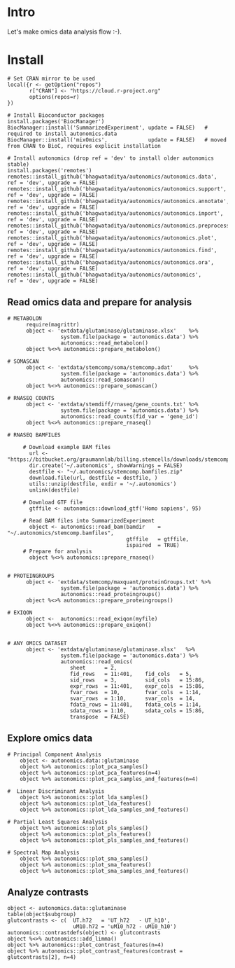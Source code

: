 # Intro

Let's make omics data analysis flow :-).


# Install

    # Set CRAN mirror to be used
    local({r <- getOption("repos")
           r["CRAN"] <- "https://cloud.r-project.org" 
           options(repos=r)
    })    

    # Install Bioconductor packages
    install.packages('BiocManager')
    BiocManager::install('SummarizedExperiment', update = FALSE)   # required to install autonomics.data
    BiocManager::install('mixOmics',             update = FALSE)   # moved from CRAN to BioC, requires explicit installation
    
    # Install autonomics (drop ref = 'dev' to install older autonomics stable)
    install.packages('remotes')
    remotes::install_github('bhagwataditya/autonomics/autonomics.data',       ref = 'dev', upgrade = FALSE)
    remotes::install_github('bhagwataditya/autonomics/autonomics.support',    ref = 'dev', upgrade = FALSE)
    remotes::install_github('bhagwataditya/autonomics/autonomics.annotate',   ref = 'dev', upgrade = FALSE)
    remotes::install_github('bhagwataditya/autonomics/autonomics.import',     ref = 'dev', upgrade = FALSE)
    remotes::install_github('bhagwataditya/autonomics/autonomics.preprocess', ref = 'dev', upgrade = FALSE)
    remotes::install_github('bhagwataditya/autonomics/autonomics.plot',       ref = 'dev', upgrade = FALSE)
    remotes::install_github('bhagwataditya/autonomics/autonomics.find',       ref = 'dev', upgrade = FALSE)
    remotes::install_github('bhagwataditya/autonomics/autonomics.ora',        ref = 'dev', upgrade = FALSE)
    remotes::install_github('bhagwataditya/autonomics/autonomics',            ref = 'dev', upgrade = FALSE)

## Read omics data and prepare for analysis

    # METABOLON
          require(magrittr)
          object <- 'extdata/glutaminase/glutaminase.xlsx'    %>% 
                     system.file(package = 'autonomics.data') %>% 
                     autonomics::read_metabolon()
          object %<>% autonomics::prepare_metabolon()
    
    # SOMASCAN
          object <- 'extdata/stemcomp/soma/stemcomp.adat'     %>% 
                     system.file(package = 'autonomics.data') %>% 
                     autonomics::read_somascan()
          object %<>% autonomics::prepare_somascan()
    
    # RNASEQ COUNTS
          object <- 'extdata/stemdiff/rnaseq/gene_counts.txt' %>% 
                     system.file(package = 'autonomics.data') %>% 
                     autonomics::read_counts(fid_var = 'gene_id')
          object %<>% autonomics::prepare_rnaseq()

    # RNASEQ BAMFILES
    
         # Download example BAM files
           url <- "https://bitbucket.org/graumannlab/billing.stemcells/downloads/stemcomp.bamfiles.zip"
           dir.create('~/.autonomics', showWarnings = FALSE)
           destfile <- "~/.autonomics/stemcomp.bamfiles.zip"
           download.file(url, destfile = destfile, )
           utils::unzip(destfile, exdir = '~/.autonomics')
           unlink(destfile)

         # Download GTF file
           gtffile <- autonomics::download_gtf('Homo sapiens', 95)

         # Read BAM files into SummarizedExperiment
           object <- autonomics::read_bam(bamdir    = "~/.autonomics/stemcomp.bamfiles",
                                          gtffile   = gtffile,
                                          ispaired  = TRUE)
         # Prepare for analysis
           object %<>% autonomics::prepare_rnaseq()

    
    # PROTEINGROUPS
          object <- 'extdata/stemcomp/maxquant/proteinGroups.txt' %>% 
                     system.file(package = 'autonomics.data') %>% 
                     autonomics::read_proteingroups()
          object %<>% autonomics::prepare_proteingroups()
    
    # EXIQON
          object <-  autonomics::read_exiqon(myfile)
          object %<>% autonomics::prepare_exiqon()

   
    # ANY OMICS DATASET
          object <- 'extdata/glutaminase/glutaminase.xlsx'   %>% 
                     system.file(package = 'autonomics.data') %>% 
                     autonomics::read_omics(
                        sheet      = 2,
                        fid_rows   = 11:401,    fid_cols   = 5,
                        sid_rows   = 3,         sid_cols   = 15:86,
                        expr_rows  = 11:401,    expr_cols  = 15:86,
                        fvar_rows  = 10,        fvar_cols  = 1:14,
                        svar_rows  = 1:10,      svar_cols  = 14,
                        fdata_rows = 11:401,    fdata_cols = 1:14,
                        sdata_rows = 1:10,      sdata_cols = 15:86,
                        transpose  = FALSE)
                        
## Explore omics data

    # Principal Component Analysis
        object <- autonomics.data::glutaminase
        object %>% autonomics::plot_pca_samples()
        object %>% autonomics::plot_pca_features(n=4)
        object %>% autonomics::plot_pca_samples_and_features(n=4)
        
    #  Linear Discriminant Analysis
        object %>% autonomics::plot_lda_samples()
        object %>% autonomics::plot_lda_features()
        object %>% autonomics::plot_lda_samples_and_features()
        
    # Partial Least Squares Analysis
        object %>% autonomics::plot_pls_samples()
        object %>% autonomics::plot_pls_features()
        object %>% autonomics::plot_pls_samples_and_features()
   
    # Spectral Map Analysis
        object %>% autonomics::plot_sma_samples()          
        object %>% autonomics::plot_sma_features() 
        object %>% autonomics::plot_sma_samples_and_features()


## Analyze contrasts

    object <- autonomics.data::glutaminase
    table(object$subgroup)
    glutcontrasts <- c(  UT.h72   = 'UT_h72   - UT_h10',
                         uM10.h72 = 'uM10_h72 - uM10_h10')
    autonomics::contrastdefs(object) <- glutcontrasts
    object %<>% autonomics::add_limma()
    object %>% autonomics::plot_contrast_features(n=4)
    object %>% autonomics::plot_contrast_features(contrast = glutcontrasts[2], n=4)
    
